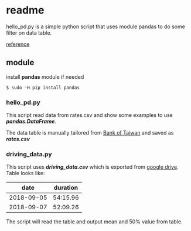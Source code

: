 # readme

hello_pd.py is a simple python script that uses module pandas to do some
filter on data table.

[reference](https://ithelp.ithome.com.tw/articles/10194003)

## module

install **pandas** module if needed

```
$ sudo -H pip install pandas
```

### hello_pd.py ###

This script read data from rates.csv and show some examples to use
*__*pandas.DataFrame*__*.

The data table is manually tailored from [Bank of Taiwan](https://rate.bot.com.tw/xrt?Lang=zh-TW) and saved as *__*rates.csv*__*


### driving_data.py ###

This script uses *__*driving_data.csv*__* which is exported from [google drive](https://docs.google.com/spreadsheets/d/1blQrG8jU20Uy5Vwm1C6FkNjaCKoNW0UWjRCzrwpSSSM/edit#gid=0).
Table looks like:

| date | duration |
|:----:|:--------:|
|2018-09-05|54:15.96|
|2018-09-07|52:09.26|

The script will read the table and output mean and 50% value from table.

